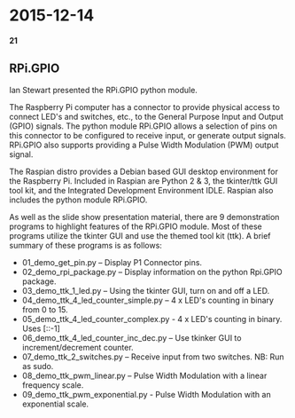 # 2015-12-14
#### 21

## RPi.GPIO

Ian Stewart presented the RPi.GPIO python module.

The Raspberry Pi computer has a connector to provide physical access to connect
LED's and switches, etc., to the General Purpose Input and Output (GPIO)
signals. The python module RPi.GPIO allows a selection of pins on this
connector to be configured to receive input, or generate output signals.
RPi.GPIO also supports providing a Pulse Width Modulation (PWM) output signal.  

The Raspian distro provides a Debian based GUI desktop environment for the
Raspberry Pi. Included in Raspian are Python 2 & 3, the tkinter/ttk GUI tool
kit, and the Integrated Development Environment IDLE. Raspian also includes the
python module RPi.GPIO. 

As well as the slide show presentation material, there are 9 demonstration
programs to highlight features of the RPi.GPIO module. Most of these programs
utilize the tkinter GUI and use the themed tool kit (ttk). A brief summary of
these programs is as follows:

* 01_demo_get_pin.py – Display P1 Connector pins.
* 02_demo_rpi_package.py – Display information on the python Rpi.GPIO package.
* 03_demo_ttk_1_led.py – Using the tkinter GUI, turn on and off a LED.
* 04_demo_ttk_4_led_counter_simple.py – 4 x LED's counting in binary from 0 to 15.
* 05_demo_ttk_4_led_counter_complex.py - 4 x LED's counting in binary. Uses [::-1]
* 06_demo_ttk_4_led_counter_inc_dec.py – Use tkinker GUI to increment/decrement counter.
* 07_demo_ttk_2_switches.py – Receive input from two switches. NB: Run as sudo.
* 08_demo_ttk_pwm_linear.py – Pulse Width Modulation with a linear frequency scale.
* 09_demo_ttk_pwm_exponential.py - Pulse Width Modulation with an exponential scale.
